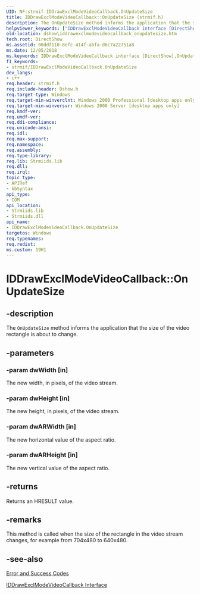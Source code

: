 ```yaml
---
UID: NF:strmif.IDDrawExclModeVideoCallback.OnUpdateSize
title: IDDrawExclModeVideoCallback::OnUpdateSize (strmif.h)
description: The OnUpdateSize method informs the application that the size of the video rectangle is about to change.helpviewer_keywords: ["IDDrawExclModeVideoCallback interface [DirectShow]","OnUpdateSize method","IDDrawExclModeVideoCallback.OnUpdateSize","IDDrawExclModeVideoCallback::OnUpdateSize","IDDrawExclModeVideoCallbackOnUpdateSize","OnUpdateSize","OnUpdateSize method [DirectShow]","OnUpdateSize method [DirectShow]","IDDrawExclModeVideoCallback interface","dshow.iddrawexclmodevideocallback_onupdatesize","strmif/IDDrawExclModeVideoCallback::OnUpdateSize"]
old-location: dshow\iddrawexclmodevideocallback_onupdatesize.htm
tech.root: DirectShow
ms.assetid: 00ddf110-8efc-414f-abfa-d6c7a22751a8
ms.date: 12/05/2018
ms.keywords: IDDrawExclModeVideoCallback interface [DirectShow],OnUpdateSize method, IDDrawExclModeVideoCallback.OnUpdateSize, IDDrawExclModeVideoCallback::OnUpdateSize, IDDrawExclModeVideoCallbackOnUpdateSize, OnUpdateSize, OnUpdateSize method [DirectShow], OnUpdateSize method [DirectShow],IDDrawExclModeVideoCallback interface, dshow.iddrawexclmodevideocallback_onupdatesize, strmif/IDDrawExclModeVideoCallback::OnUpdateSize
f1_keywords:
- strmif/IDDrawExclModeVideoCallback.OnUpdateSize
dev_langs:
- c++
req.header: strmif.h
req.include-header: Dshow.h
req.target-type: Windows
req.target-min-winverclnt: Windows 2000 Professional [desktop apps only]
req.target-min-winversvr: Windows 2000 Server [desktop apps only]
req.kmdf-ver: 
req.umdf-ver: 
req.ddi-compliance: 
req.unicode-ansi: 
req.idl: 
req.max-support: 
req.namespace: 
req.assembly: 
req.type-library: 
req.lib: Strmiids.lib
req.dll: 
req.irql: 
topic_type:
- APIRef
- kbSyntax
api_type:
- COM
api_location:
- Strmiids.lib
- Strmiids.dll
api_name:
- IDDrawExclModeVideoCallback.OnUpdateSize
targetos: Windows
req.typenames: 
req.redist: 
ms.custom: 19H1
---
```


# IDDrawExclModeVideoCallback::OnUpdateSize


## -description



The <code>OnUpdateSize</code> method informs the application that the size of the video rectangle is about to change.




## -parameters




### -param dwWidth [in]

The new width, in pixels, of the video stream.


### -param dwHeight [in]

The new height, in pixels, of the video stream.


### -param dwARWidth [in]

The new horizontal value of the aspect ratio.


### -param dwARHeight [in]

The new vertical value of the aspect ratio.


## -returns



Returns an HRESULT value.




## -remarks



This method is called when the size of the rectangle in the video stream changes, for example from 704x480 to 640x480.




## -see-also




<a href="https://docs.microsoft.com/windows/desktop/DirectShow/error-and-success-codes">Error and Success Codes</a>



<a href="https://docs.microsoft.com/windows/desktop/api/strmif/nn-strmif-iddrawexclmodevideocallback">IDDrawExclModeVideoCallback Interface</a>
 

 

